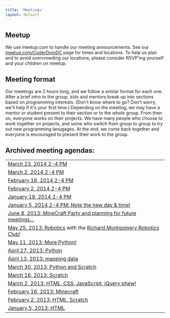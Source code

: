 ```yaml
---
title: 'Meetings'
layout: default
---
```

## Meetup

We use meetup.com to handle our meeting announcements. See our
[meetup.com/CoderDojoDC](http://www.meetup.com/CoderDojoDC/) page
for times and locations. To help us plan and to avoid overcrowding our
locations, please consider RSVP'ing yourself and your children on meetup.

## Meeting format

Our meetings are 2 hours long, and we follow a similar format for each one.
After a brief intro to the group, kids and mentors break up into sections based
on programming interests. (Don't know where to go? Don't worry, we'll help if
it's your first time.) Depending on the meeting, we may have a mentor or
student present to their section or to the whole group. From then on, everyone
works on their projects. We have many people who choose to work together on
projects, and some who switch from group to group to try out new programming
lanugages. At the end, we come back together and everyone is encouraged to
present their work to the group.

## Archived meeting agendas:

| |
| ------------------------------- |
| [March 23, 2014 2-4 PM](https://docs.google.com/document/d/1t7YSYofqpPSXys0gkkaUz_WpMH5uk5kxrmNpjDr2hKc/edit#) |
| [March 2, 2014 2-4 PM](https://docs.google.com/document/d/1itm5xlh9oICNCMWzNC2plBsmhg7wMJ7bJrEnny-iLd4/edit?usp=sharing) |
| [February 16, 2014 2-4 PM](https://docs.google.com/document/d/1d-6YFH_SgyNULMRvnPF6-GioCvfUanvYdrUbEklXo3g/edit) |
| [February 2, 2014 2-4 PM](https://docs.google.com/document/d/1Mpkd9iEGepHHlXr9hram_TInx7c00inDHbueCwAAq4k/) |
| [January 19, 2014 2-4 PM](https://docs.google.com/document/d/1DOwrTJGXMblQ5LTR5zyWJuwwKcwFj2hTxb46zlAtVbU/edit) |
| [January 5, 2014 2-4 PM: Note the new day & time!](https://docs.google.com/document/d/1YvKKVbQmdvnV6nxnsI5Ptkvy7zfba3GANU3aQKTON2k/edit) |
| [June 8, 2013: MineCraft Party and planning for future meetings…](https://docs.google.com/document/d/1EXsDhhEW51rWUUf_Wr0EvvWBPWPWs-lAcy5qqmI0iJg/edit?usp=sharing) |
| [May 25, 2013: Robotics](https://docs.google.com/document/d/1Cfg3ORWGFHnBDTn9MmHaIB32-bVxks9brLIGQdlBudY/edit#) with the [Richard Montgomery Robotics Club!](http://rmrobotics.weebly.com/) |
| [May 11, 2013: More Python!](https://docs.google.com/document/d/1hrEUYrNOob_2XCe1p9QBSpbIVbxFb7gJ3MhB0MFRLpw/edit?usp=sharing) |
| [April 27, 2013: Python](https://docs.google.com/document/d/18o5ZKUEDyPwnH_jTIomuYtrDcGQuXwIVWiUVT_6IOKA/edit) |
| [April 13, 2013: mapping data](https://docs.google.com/document/d/1kEALzkutwp5G_ZXc3GqdegBPlSSPPCU6e2ADGARkD6s/edit?usp=sharing) |
| [March 30, 2013: Python and Scratch](https://docs.google.com/document/d/1-QtR-KPgApGMyVCcOK8wJK5Wft4R68TQZusz-unZbXg/edit?usp=sharing) |
| [March 16, 2013: Scratch](https://docs.google.com/document/d/1Vb0tqq-fMaEk-JTlD5JfSstTP_mX1sGykC898oMhWqc/edit?usp=sharing) |
| [March 2, 2013: HTML, CSS, JavaScript, jQuery phew!](https://docs.google.com/document/d/1EbaTo04tZZx60w5EdmlDeE2znG0UGHtzencNnh_V9f0/edit?usp=sharing) |
| [February 16, 2013: Minecraft](https://docs.google.com/document/d/1c9hEajdns3McqrfsJjqQM_ewIZyzpIkf9NQjSTQn-eQ/edit) |
| [February 2, 2013: HTML, Scratch](https://docs.google.com/document/d/1_kps5fXgeEk_woA-hFB4UPRHjGAmt4picVpC3XOSskM/edit?usp=sharing) |
| [January 5, 2013: HTML](https://docs.google.com/document/d/1t4ZuANh_BW9utijFcHQDHaU8IPNSNmiC8EDzrf_veRE/edit?usp=sharing) |

